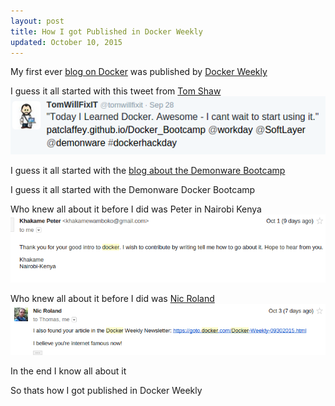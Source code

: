 ```yaml
---
layout: post
title: How I got Published in Docker Weekly
updated: October 10, 2015
---
```

My first ever [blog on Docker](http://patclaffey.github.io/Docker_Bootcamp/) was published by [Docker Weekly](https://goto.docker.com/Docker-Weekly-09302015.html)

I guess it all started with this tweet from [Tom Shaw](https://twitter.com/tomwillfixit)
![Tweet about Docker Bootcamp Blog](/images/tweet_docker_bootcamp.png)

I guess it all started with the [blog about the Demonware Bootcamp](http://patclaffey.github.io/Docker_Bootcamp/)

I guess it all started with the Demonware Docker Bootcamp

Who knew all about it before I did was Peter in Nairobi Kenya
![email from Peter](/images/email_pete.png)

Who knew all about it before I did was [Nic Roland](https://twitter.com/nicr9_)
![email from Nic](/images/email_nic.png)

In the end I know all about it

So thats how I got published in Docker Weekly

